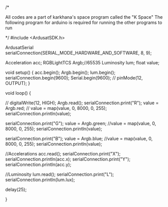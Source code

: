 /*

  All codes are a part of karkhana's space program called the "K Space"
  The following program for arduino is required for running the other programs to run

*/
#include <ArdusatSDK.h>


ArdusatSerial serialConnection(SERIAL_MODE_HARDWARE_AND_SOFTWARE, 8, 9);

Acceleration acc;
RGBLightTCS Argb;//65535
Luminosity lum;
float value;

void setup()
{
  acc.begin();
  Argb.begin();
  lum.begin();
  serialConnection.begin(9600);
  Serial.begin(9600);
 // pinMode(12, OUTPUT);
}


void loop()
{

 
 // digitalWrite(12, HIGH);
  Argb.read();
  serialConnection.print("R");
  value = Argb.red;
 // value = map(value, 0, 8000, 0, 255);
  serialConnection.println(value);

  serialConnection.print("G");
  value = Argb.green;
  //value = map(value, 0, 8000, 0, 255);
  serialConnection.println(value);

  serialConnection.print("B");
  value = Argb.blue;
  //value = map(value, 0, 8000, 0, 255);
  serialConnection.println(value);

  //Accelerations
  acc.read();
  serialConnection.print("X");
  serialConnection.println(acc.x);
  serialConnection.print("Y");
  serialConnection.println(acc.y);

  //Luminosity
  lum.read();
  serialConnection.print("L");
  serialConnection.println(lum.lux);

  
  
  delay(25);
 
}
